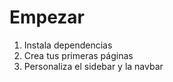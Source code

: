 # Empezar

1. Instala dependencias  
2. Crea tus primeras páginas  
3. Personaliza el sidebar y la navbar
